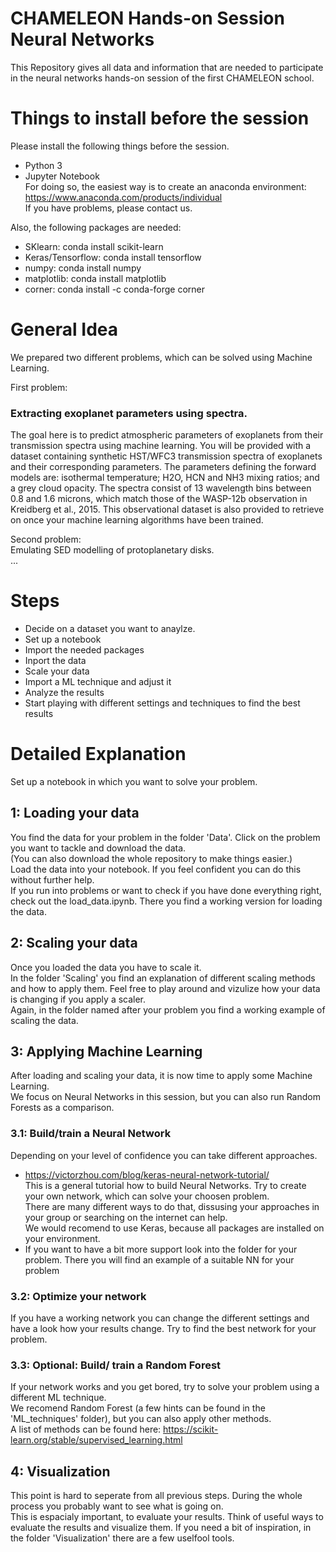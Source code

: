 # CHAMELEON Hands-on Session Neural Networks
This Repository gives all data and information that are needed to participate in the neural networks hands-on session of the first CHAMELEON school.

# Things to install before the session

Please install the following things before the session.

- Python 3
- Jupyter Notebook </br>
For doing so, the easiest way is to create an anaconda environment: </br>
https://www.anaconda.com/products/individual </br>
If you have problems, please contact us.

Also, the following packages are needed:
- SKlearn: conda install scikit-learn
- Keras/Tensorflow: conda install tensorflow
- numpy: conda install numpy
- matplotlib: conda install matplotlib
- corner: conda install -c conda-forge corner

# General Idea

We prepared two different problems, which can be solved using Machine Learning. </br>

First problem:</br>

### Extracting exoplanet parameters using spectra.</br>
The goal here is to predict atmospheric parameters of exoplanets from their transmission spectra using machine learning.
You will be provided with a dataset containing synthetic HST/WFC3 transmission spectra of exoplanets and their corresponding parameters.
The parameters defining the forward models are: isothermal temperature; H2O, HCN and NH3 mixing ratios; and a grey cloud opacity.
The spectra consist of 13 wavelength bins between 0.8 and 1.6 microns, which match those of the WASP-12b observation in Kreidberg et al., 2015.
This observational dataset is also provided to retrieve on once your machine learning algorithms have been trained.</br>

Second problem: </br>
Emulating SED modelling of protoplanetary disks. </br>
... </br>



# Steps
- Decide on  a dataset you want to anaylze.
- Set up a notebook 
- Import the needed packages
- Inport the data
- Scale your data
- Import a ML technique and adjust it
- Analyze the results
- Start playing with different settings and techniques to find the best results

# Detailed Explanation

Set up a notebook in which you want to solve your problem.

## 1: Loading your data

You find the data for your problem in the folder 'Data'. Click on the problem you want to tackle and download the data. </br>
(You can also download the whole repository to make things easier.) </br>
Load the data into your notebook. If you feel confident you can do this without further help. </br>
If you run into problems or want to check if you have done everything right, check out the load_data.ipynb. There you find a working version for loading the data.

## 2: Scaling your data

Once you loaded the data you have to scale it. </br>
In the folder 'Scaling' you find an explanation of different scaling methods and how to apply them.
Feel free to play around and vizulize how your data is changing if you apply a scaler. </br>
Again, in the folder named after your problem you find a working example of scaling the data. </br>


## 3: Applying Machine Learning

After loading and scaling your data, it is now time to apply some Machine Learning.</br>
We focus on Neural Networks in this session, but you can also run Random Forests as a comparison.</br>

### 3.1: Build/train a Neural Network

Depending on your level of confidence you can take different approaches.
- https://victorzhou.com/blog/keras-neural-network-tutorial/ </br>
  This is a general tutorial how to build Neural Networks. Try to create your own network, which can solve your choosen problem. </br>
  There are many different ways to do that, dissusing your approaches in your group or searching on the internet can help.</br>
  We would recomend to use Keras, because all packages are installed on your environment. </br>
- If you want to have a bit more support look into the folder for your problem. There you will find an example of a suitable NN for your problem

### 3.2: Optimize your network

If you have a working network you can change the different settings and have a look how your results change. Try to find the best network for your problem.

### 3.3: Optional: Build/ train a Random Forest

If your network works and you get bored, try to solve your problem using a different ML technique. </br>
We recomend Random Forest (a few hints can be found in the 'ML_techniques' folder), but you can also apply other methods. </br>
A list of methods can be found here: https://scikit-learn.org/stable/supervised_learning.html </br>

## 4: Visualization

This point is hard to seperate from all previous steps. During the whole process you probably want to see what is going on. </br>
This is espacialy important, to evaluate your results. Think of useful ways to evaluate the results and visualize them. If you need a bit of inspiration, in the folder 'Visualization' there are a few uselfool tools.


